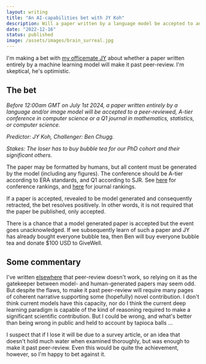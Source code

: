 ```yaml
---
layout: writing
title: "An AI-capabilities bet with JY Koh"
description: Will a paper written by a language model be accepted to an A-tier conference or journal?
date: "2022-12-16" 
status: published
image: /assets/images/brain_surreal.jpg
---
```



I'm making a bet with [my officemate JY](https://jykoh.com/) about whether a paper written entirely by a machine learning model will make it past peer-review. I'm skeptical, he's optimistic. 

## The bet 

_Before 12:00am GMT on July 1st 2024, a paper written entirely by a language and/or image model will be accepted to a peer-reviewed, A-tier conference in computer science or a Q1 journal in mathematics, statistics, or computer science._

_Predictor: JY Koh, Challenger: Ben Chugg._

_Stakes: The loser has to buy bubble tea for our PhD cohort and their significant others._

The paper may be formatted by humans, but all content must be generated by the model (including any figures). The conference should be A-tier according to ERA standards, and Q1 according to SJR. See [here](http://www.conferenceranks.com/) for conference rankings, and [here](https://www.scimagojr.com/) for journal rankings. 

If a paper is accepted, revealed to be model generated and consequently retracted, the bet resolves positively. In other words, it is not required that the paper be published, only accepted. 

There is a chance that a model generated paper is accepted but the event goes unacknowledged. If we subsequently learn of such a paper and JY has already bought everyone bubble tea, then Ben will buy everyone bubble tea and donate $100 USD to GiveWell. 


## Some commentary 

I've written [elsewhere](/writing/peer-review) that peer-review doesn't work, so relying on it as the gatekeeper between model- and human-generated papers may seem odd. But despite the flaws, to make it past peer-review will require many pages of coherent narrative supporting some (hopefully) novel contribution. I don't think current models have this capacity, nor do I think the current deep learning paradigm is capable of the kind of reasoning required to make a significant scientific contribution. But I could be wrong, and what's better than being wrong in public and held to account by tapioca balls ... 

I suspect that if I lose it will be due to a survey article, or an idea that doesn't hold much water when examined thoroughly, but was enough to make it past peer-review. Even this would be quite the achievement, however, so I'm happy to bet against it.  